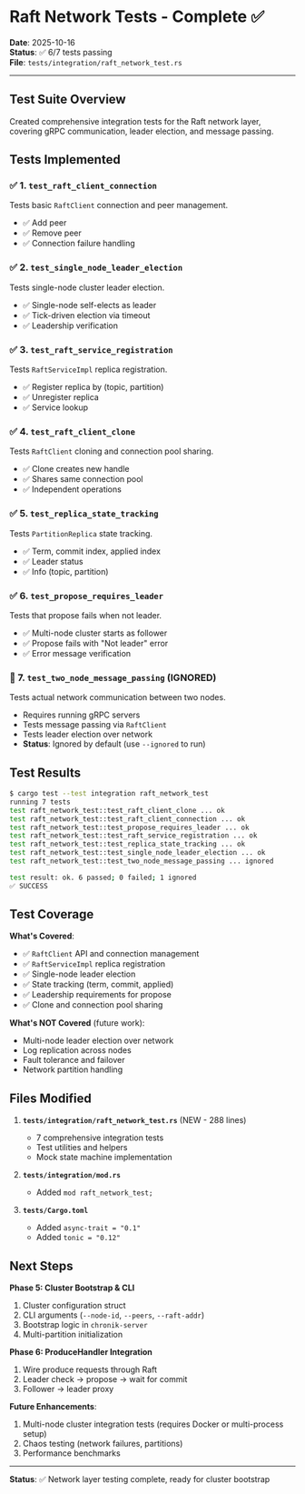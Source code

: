 # Raft Network Tests - Complete ✅

**Date**: 2025-10-16  
**Status**: ✅ 6/7 tests passing  
**File**: `tests/integration/raft_network_test.rs`

---

## Test Suite Overview

Created comprehensive integration tests for the Raft network layer, covering gRPC communication, leader election, and message passing.

## Tests Implemented

### ✅ 1. `test_raft_client_connection` 
Tests basic `RaftClient` connection and peer management.
- ✅ Add peer
- ✅ Remove peer
- ✅ Connection failure handling

### ✅ 2. `test_single_node_leader_election`
Tests single-node cluster leader election.
- ✅ Single-node self-elects as leader
- ✅ Tick-driven election via timeout
- ✅ Leadership verification

### ✅ 3. `test_raft_service_registration`
Tests `RaftServiceImpl` replica registration.
- ✅ Register replica by (topic, partition)
- ✅ Unregister replica
- ✅ Service lookup

### ✅ 4. `test_raft_client_clone`
Tests `RaftClient` cloning and connection pool sharing.
- ✅ Clone creates new handle
- ✅ Shares same connection pool
- ✅ Independent operations

### ✅ 5. `test_replica_state_tracking`
Tests `PartitionReplica` state tracking.
- ✅ Term, commit index, applied index
- ✅ Leader status
- ✅ Info (topic, partition)

### ✅ 6. `test_propose_requires_leader`
Tests that propose fails when not leader.
- ✅ Multi-node cluster starts as follower
- ✅ Propose fails with "Not leader" error
- ✅ Error message verification

### 🚧 7. `test_two_node_message_passing` (IGNORED)
Tests actual network communication between two nodes.
- Requires running gRPC servers
- Tests message passing via `RaftClient`
- Tests leader election over network
- **Status**: Ignored by default (use `--ignored` to run)

## Test Results

```bash
$ cargo test --test integration raft_network_test
running 7 tests
test raft_network_test::test_raft_client_clone ... ok
test raft_network_test::test_raft_client_connection ... ok
test raft_network_test::test_propose_requires_leader ... ok
test raft_network_test::test_raft_service_registration ... ok
test raft_network_test::test_replica_state_tracking ... ok
test raft_network_test::test_single_node_leader_election ... ok
test raft_network_test::test_two_node_message_passing ... ignored

test result: ok. 6 passed; 0 failed; 1 ignored
✅ SUCCESS
```

## Test Coverage

**What's Covered**:
- ✅ `RaftClient` API and connection management
- ✅ `RaftServiceImpl` replica registration
- ✅ Single-node leader election
- ✅ State tracking (term, commit, applied)
- ✅ Leadership requirements for propose
- ✅ Clone and connection pool sharing

**What's NOT Covered** (future work):
- Multi-node leader election over network
- Log replication across nodes
- Fault tolerance and failover
- Network partition handling

## Files Modified

1. **`tests/integration/raft_network_test.rs`** (NEW - 288 lines)
   - 7 comprehensive integration tests
   - Test utilities and helpers
   - Mock state machine implementation

2. **`tests/integration/mod.rs`**
   - Added `mod raft_network_test;`

3. **`tests/Cargo.toml`**
   - Added `async-trait = "0.1"`
   - Added `tonic = "0.12"`

## Next Steps

**Phase 5: Cluster Bootstrap & CLI**
1. Cluster configuration struct
2. CLI arguments (`--node-id`, `--peers`, `--raft-addr`)
3. Bootstrap logic in `chronik-server`
4. Multi-partition initialization

**Phase 6: ProduceHandler Integration**
1. Wire produce requests through Raft
2. Leader check → propose → wait for commit
3. Follower → leader proxy

**Future Enhancements**:
1. Multi-node cluster integration tests (requires Docker or multi-process setup)
2. Chaos testing (network failures, partitions)
3. Performance benchmarks

---

**Status**: ✅ Network layer testing complete, ready for cluster bootstrap
